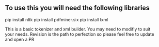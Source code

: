 To use this you will need the following libraries
--------------------------------------------
pip install nltk
pip install pdfminer.six
pip install lxml

This is a basic tokenizer and xml builder. You may need to modifiy to suit your needs.
Revision is the path to perfection so please feel free to update and open a PR
